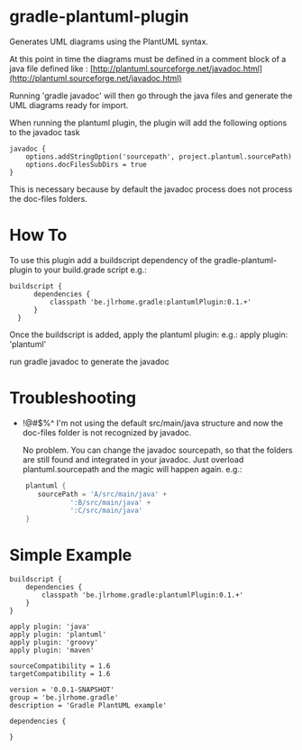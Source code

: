 gradle-plantuml-plugin
======================

Generates UML diagrams using the PlantUML syntax.

At this point in time the diagrams must be defined in a comment block of a java file defined like :
[http://plantuml.sourceforge.net/javadoc.html](http://plantuml.sourceforge.net/javadoc.html)

Running 'gradle javadoc' will then go through the java files and generate the UML diagrams ready for
import.

When running the plantuml plugin, the plugin will add the following options to the javadoc task

    javadoc {
        options.addStringOption('sourcepath', project.plantuml.sourcePath)
        options.docFilesSubDirs = true
    }

This is necessary because by default the javadoc process does not process the doc-files folders.


How To
======
To use this plugin add a buildscript dependency of the gradle-plantuml-plugin to your build.grade script
e.g.:

    buildscript {
          dependencies {
              classpath 'be.jlrhome.gradle:plantumlPlugin:0.1.+'
          }
      }

Once the buildscript is added, apply the plantuml plugin:
e.g.: apply plugin: 'plantuml'

run gradle javadoc to generate the javadoc


Troubleshooting
===============
* !@#$%^ I'm not using the default src/main/java structure and now the doc-files folder is not recognized by javadoc.

   No problem. You can change the javadoc sourcepath, so that the folders are still found and integrated in your javadoc.
   Just overload plantuml.sourcepath and the magic will happen again.
   e.g.:

```groovy
    plantuml {
       sourcePath = 'A/src/main/java' +
               ':B/src/main/java' +
               ':C/src/main/java'
    }
```

Simple Example
==============

    buildscript {
        dependencies {
            classpath 'be.jlrhome.gradle:plantumlPlugin:0.1.+'
        }
    }

    apply plugin: 'java'
    apply plugin: 'plantuml'
    apply plugin: 'groovy'
    apply plugin: 'maven'

    sourceCompatibility = 1.6
    targetCompatibility = 1.6

    version = '0.0.1-SNAPSHOT'
    group = 'be.jlrhome.gradle'
    description = 'Gradle PlantUML example'

    dependencies {

    }

